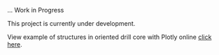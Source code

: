 ... Work in Progress  
  
This project is currently under development.  
  
  
  
View example of structures in oriented drill core with Plotly online [click here](https://eangamarcas.github.io/oriented_drillcore/01.1%20nb%20core.html).

